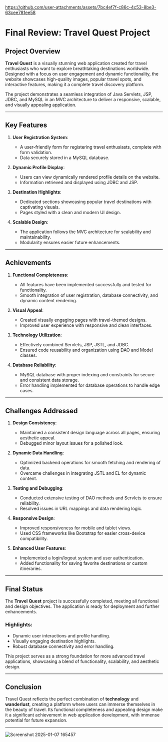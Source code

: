 

https://github.com/user-attachments/assets/7bc4ef7f-c86c-4c53-8be3-63cee781ee58

# **Final Review: Travel Quest Project**

## **Project Overview**
**Travel Quest** is a visually stunning web application created for travel enthusiasts who want to explore breathtaking destinations worldwide. Designed with a focus on user engagement and dynamic functionality, the website showcases high-quality images, popular travel spots, and interactive features, making it a complete travel discovery platform.

The project demonstrates a seamless integration of Java Servlets, JSP, JDBC, and MySQL in an MVC architecture to deliver a responsive, scalable, and visually appealing application.

---

## **Key Features**
1. **User Registration System**:
   - A user-friendly form for registering travel enthusiasts, complete with form validation.
   - Data securely stored in a MySQL database.

2. **Dynamic Profile Display**:
   - Users can view dynamically rendered profile details on the website.
   - Information retrieved and displayed using JDBC and JSP.

3. **Destination Highlights**:
   - Dedicated sections showcasing popular travel destinations with captivating visuals.
   - Pages styled with a clean and modern UI design.

4. **Scalable Design**:
   - The application follows the MVC architecture for scalability and maintainability.
   - Modularity ensures easier future enhancements.

---

## **Achievements**
1. **Functional Completeness**:
   - All features have been implemented successfully and tested for functionality.
   - Smooth integration of user registration, database connectivity, and dynamic content rendering.

2. **Visual Appeal**:
   - Created visually engaging pages with travel-themed designs.
   - Improved user experience with responsive and clean interfaces.

3. **Technology Utilization**:
   - Effectively combined Servlets, JSP, JSTL, and JDBC.
   - Ensured code reusability and organization using DAO and Model classes.

4. **Database Reliability**:
   - MySQL database with proper indexing and constraints for secure and consistent data storage.
   - Error handling implemented for database operations to handle edge cases.

---

## **Challenges Addressed**
1. **Design Consistency**:
   - Maintained a consistent design language across all pages, ensuring aesthetic appeal.
   - Debugged minor layout issues for a polished look.

2. **Dynamic Data Handling**:
   - Optimized backend operations for smooth fetching and rendering of data.
   - Overcame challenges in integrating JSTL and EL for dynamic content.

3. **Testing and Debugging**:
   - Conducted extensive testing of DAO methods and Servlets to ensure reliability.
   - Resolved issues in URL mappings and data rendering logic.

4. **Responsive Design**:
   - Improved responsiveness for mobile and tablet views.
   - Used CSS frameworks like Bootstrap for easier cross-device compatibility.

5. **Enhanced User Features**:
   - Implemented a login/logout system and user authentication.
   - Added functionality for saving favorite destinations or custom itineraries.

---

## **Final Status**
The **Travel Quest** project is successfully completed, meeting all functional and design objectives. The application is ready for deployment and further enhancements.

### **Highlights**:
- Dynamic user interactions and profile handling.
- Visually engaging destination highlights.
- Robust database connectivity and error handling.

This project serves as a strong foundation for more advanced travel applications, showcasing a blend of functionality, scalability, and aesthetic design.

---

## **Conclusion**
Travel Quest reflects the perfect combination of **technology** and **wanderlust**, creating a platform where users can immerse themselves in the beauty of travel. Its functional completeness and appealing design make it a significant achievement in web application development, with immense potential for future expansion.

--- 
![Screenshot 2025-01-07 165457](https://github.com/user-attachments/assets/7cf4b561-8eee-41d1-a7c6-6aec2c72d75b)
